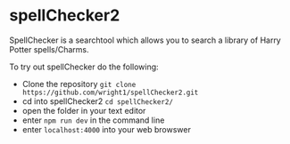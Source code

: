 # spellChecker2

SpellChecker is a searchtool which allows you to search a library of Harry Potter spells/Charms.

To try out spellChecker do the following:

- Clone the repository `git clone https://github.com/wright1/spellChecker2.git `
- cd into spellChecker2 `cd spellChecker2/`
- open the folder in your text editor
- enter `npm run dev` in the command line
- enter `localhost:4000` into your web browswer
